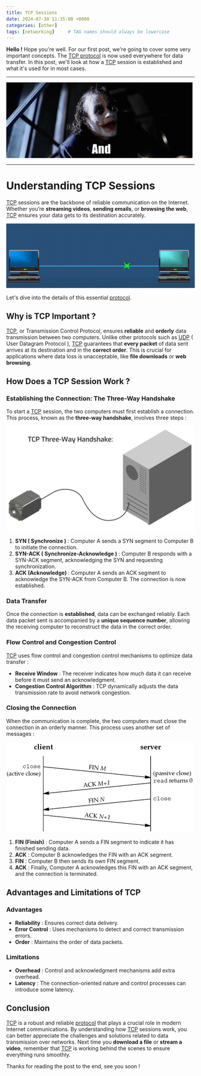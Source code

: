 ```yaml
---
title: TCP Sessions
date: 2024-07-30 11:35:00 +0800
categories: [other]
tags: [networking]     # TAG names should always be lowercase
---
```


**Hello !** Hope you're well. For our first post, we're going to cover some very important concepts. The [TCP protocol](https://en.m.wikipedia.org/wiki/Transmission_Control_Protocol) is now used everywhere for data transfer. In this post, we'll look at how a [TCP](https://en.m.wikipedia.org/wiki/Transmission_Control_Protocol) session is established and what it's used for in most cases. 

---

![herewego](/assets/img/IMG_2648.gif)

---

# Understanding TCP Sessions

[TCP](https://en.m.wikipedia.org/wiki/Transmission_Control_Protocol) sessions are the backbone of reliable communication on the Internet. Whether you’re **streaming videos**, **sending emails**, or **browsing the web**, [TCP](https://en.m.wikipedia.org/wiki/Transmission_Control_Protocol) ensures your data gets to its destination accurately. 

![datatransfer](/assets/img/IMG_2662.gif)

Let's dive into the details of this essential [protocol](https://www.cloudflare.com/en-gb/learning/network-layer/what-is-a-protocol/).

## Why is TCP Important ?

[TCP](https://en.m.wikipedia.org/wiki/Transmission_Control_Protocol), or Transmission Control Protocol, ensures **reliable** and **orderly** data transmission between two computers. Unlike other protocols such as [UDP](https://en.m.wikipedia.org/wiki/User_Datagram_Protocol) ( User Datagram Protocol ), [TCP](https://en.m.wikipedia.org/wiki/Transmission_Control_Protocol) guarantees that **every packet** of data sent arrives at its destination and in the **correct order**. This is crucial for applications where data loss is unacceptable, like **file downloads** or **web browsing**.

## How Does a TCP Session Work ?

### Establishing the Connection: The Three-Way Handshake

To start a [TCP](https://en.m.wikipedia.org/wiki/Transmission_Control_Protocol) session, the two computers must first establish a connection. This process, known as the **three-way handshake**, involves three steps :

![handshake](/assets/img/IMG_2664.gif)

1. **SYN ( Synchronize )** : Computer A sends a SYN segment to Computer B to initiate the connection.
2. **SYN-ACK ( Synchronize-Acknowledge )** : Computer B responds with a SYN-ACK segment, acknowledging the SYN and requesting synchronization.
3. **ACK (Acknowledge)** : Computer A sends an ACK segment to acknowledge the SYN-ACK from Computer B. The connection is now established.

### Data Transfer

Once the connection is **established**, data can be exchanged reliably. Each data packet sent is accompanied by a **unique sequence number**, allowing the receiving computer to reconstruct the data in the correct order.

### Flow Control and Congestion Control

[TCP](https://en.m.wikipedia.org/wiki/Transmission_Control_Protocol) uses flow control and congestion control mechanisms to optimize data transfer :

- **Receive Window** : The receiver indicates how much data it can receive before it must send an acknowledgment.
- **Congestion Control Algorithm** : TCP dynamically adjusts the data transmission rate to avoid network congestion.

### Closing the Connection

When the communication is complete, the two computers must close the connection in an orderly manner. This process uses another set of messages :

![endhandshake](/assets/img/IMG_2665.gif)

1. **FIN (Finish)** : Computer A sends a FIN segment to indicate it has finished sending data.
2. **ACK** : Computer B acknowledges the FIN with an ACK segment.
3. **FIN** : Computer B then sends its own FIN segment.
4. **ACK** : Finally, Computer A acknowledges this FIN with an ACK segment, and the connection is terminated.

## Advantages and Limitations of TCP

### Advantages
- **Reliability** : Ensures correct data delivery.
- **Error Control** : Uses mechanisms to detect and correct transmission errors.
- **Order** : Maintains the order of data packets.

### Limitations
- **Overhead** : Control and acknowledgment mechanisms add extra overhead.
- **Latency** : The connection-oriented nature and control processes can introduce some latency.

## Conclusion

[TCP](https://en.m.wikipedia.org/wiki/Transmission_Control_Protocol) is a robust and reliable [protocol](https://www.cloudflare.com/en-gb/learning/network-layer/what-is-a-protocol/) that plays a crucial role in modern Internet communications. By understanding how [TCP](https://en.m.wikipedia.org/wiki/Transmission_Control_Protocol) sessions work, you can better appreciate the challenges and solutions related to data transmission over networks. Next time you **download a file** or **stream a video**, remember that [TCP](https://en.m.wikipedia.org/wiki/Transmission_Control_Protocol) is working behind the scenes to ensure everything runs smoothly.

Thanks for reading the post to the end, see you soon !
